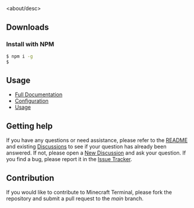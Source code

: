 <div align="center">

# <project name>

</div>

<div align="center">

<badges>

</div>

<about/desc>

## Downloads

### Install with NPM

```bash
$ npm i -g
$ 
```

## Usage

* [Full Documentation](https://github.com/<org>/<repo>/wiki)
* [Configuration](https://github.com/<org>/<repo>/wiki/Configuration)
* [Usage](https://github.com/<org>/<repo>/wiki/Usage)

## Getting help

If you have any questions or need assistance, please refer to the [README](https://github.com/<org>/<repo>#readme) and existing [Discussions](https://github.com/<org>/<repo>/discussions) to see if your question has already been answered. If not, please open a [New Discussion](https://github.com/<org>/<repo>/discussions/new) and ask your question. If you find a bug, please report it in the [Issue Tracker](https://github.com/<org>/<repo>/issues).

## Contribution

If you would like to contribute to Minecraft Terminal, please fork the repository and submit a pull request to the _main_ branch.

<contribution analytics>
